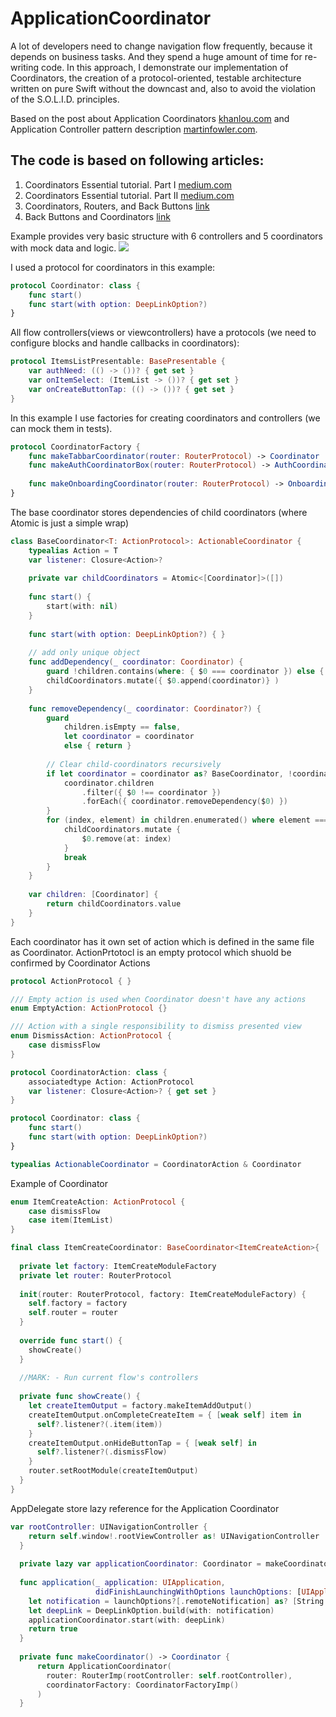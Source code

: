 # ApplicationCoordinator
A lot of developers need to change navigation flow frequently, because it depends on business tasks. And they spend a huge amount of time for re-writing code. In this approach, I demonstrate our implementation of Coordinators, the creation of a protocol-oriented, testable architecture written on pure Swift without the downcast and, also to avoid the violation of the S.O.L.I.D. principles.

Based on the post about Application Coordinators [khanlou.com](http://khanlou.com/2015/10/coordinators-redux/) and Application Controller pattern description [martinfowler.com](http://martinfowler.com/eaaCatalog/applicationController.html).

## The code is based on following articles:
1. Coordinators Essential tutorial. Part I [medium.com](https://medium.com/blacklane-engineering/coordinators-essential-tutorial-part-i-376c836e9ba7)
2. Coordinators Essential tutorial. Part II [medium.com](https://medium.com/@panovdev/coordinators-essential-tutorial-part-ii-b5ab3eb4a74)
3. Coordinators, Routers, and Back Buttons [link](https://hackernoon.com/coordinators-routers-and-back-buttons-c58b021b32a)
4. Back Buttons and Coordinators [link](http://khanlou.com/tag/advanced-coordinators/)


Example provides very basic structure with 6 controllers and 5 coordinators with mock data and logic.
![](/str.jpg)

I used a protocol for coordinators in this example:
```swift
protocol Coordinator: class {
    func start()
    func start(with option: DeepLinkOption?)
}
```
All flow controllers(views or viewcontrollers) have a protocols (we need to configure blocks and handle callbacks in coordinators):
```swift
protocol ItemsListPresentable: BasePresentable {
    var authNeed: (() -> ())? { get set }
    var onItemSelect: (ItemList -> ())? { get set }
    var onCreateButtonTap: (() -> ())? { get set }
}
```
In this example I use factories for creating  coordinators and controllers (we can mock them in tests).
```swift
protocol CoordinatorFactory {
    func makeTabbarCoordinator(router: RouterProtocol) -> Coordinator
    func makeAuthCoordinatorBox(router: RouterProtocol) -> AuthCoordinator
    
    func makeOnboardingCoordinator(router: RouterProtocol) -> OnboardingCoordinator
}
```
The base coordinator stores dependencies of child coordinators (where Atomic is just a simple wrap)
```swift
class BaseCoordinator<T: ActionProtocol>: ActionableCoordinator {
    typealias Action = T
    var listener: Closure<Action>?
  
    private var childCoordinators = Atomic<[Coordinator]>([])
    
    func start() {
        start(with: nil)
    }
    
    func start(with option: DeepLinkOption?) { }
    
    // add only unique object
    func addDependency(_ coordinator: Coordinator) {
        guard !children.contains(where: { $0 === coordinator }) else { return }
        childCoordinators.mutate({ $0.append(coordinator)} )
    }
    
    func removeDependency(_ coordinator: Coordinator?) {
        guard
            children.isEmpty == false,
            let coordinator = coordinator
            else { return }
        
        // Clear child-coordinators recursively
        if let coordinator = coordinator as? BaseCoordinator, !coordinator.children.isEmpty {
            coordinator.children
                .filter({ $0 !== coordinator })
                .forEach({ coordinator.removeDependency($0) })
        }
        for (index, element) in children.enumerated() where element === coordinator {
            childCoordinators.mutate {
                $0.remove(at: index)
            }
            break
        }
    }
    
    var children: [Coordinator] {
        return childCoordinators.value
    }
}
```
Each coordinator has it own set of action which is defined in the same file as Coordinator. ActionPrtotocl is an empty protocol which shuold be confirmed by Coordinator Actions
```swift
protocol ActionProtocol { }

/// Empty action is used when Coordinator doesn't have any actions
enum EmptyAction: ActionProtocol {}

/// Action with a single responsibility to dismiss presented view
enum DismissAction: ActionProtocol {
    case dismissFlow
}

protocol CoordinatorAction: class {
    associatedtype Action: ActionProtocol
    var listener: Closure<Action>? { get set }
}

protocol Coordinator: class {
    func start()
    func start(with option: DeepLinkOption?)
}

typealias ActionableCoordinator = CoordinatorAction & Coordinator
```
Example of Coordinator
```swift
enum ItemCreateAction: ActionProtocol {
    case dismissFlow
    case item(ItemList)
}

final class ItemCreateCoordinator: BaseCoordinator<ItemCreateAction>{
    
  private let factory: ItemCreateModuleFactory
  private let router: RouterProtocol
  
  init(router: RouterProtocol, factory: ItemCreateModuleFactory) {
    self.factory = factory
    self.router = router
  }
  
  override func start() {
    showCreate()
  }
  
  //MARK: - Run current flow's controllers
  
  private func showCreate() {
    let createItemOutput = factory.makeItemAddOutput()
    createItemOutput.onCompleteCreateItem = { [weak self] item in
      self?.listener?(.item(item))
    }
    createItemOutput.onHideButtonTap = { [weak self] in
      self?.listener?(.dismissFlow)
    }
    router.setRootModule(createItemOutput)
  }
}
```
AppDelegate store lazy reference for the Application Coordinator
```swift
var rootController: UINavigationController {
    return self.window!.rootViewController as! UINavigationController
  }
  
  private lazy var applicationCoordinator: Coordinator = makeCoordinator()
  
  func application(_ application: UIApplication,
                   didFinishLaunchingWithOptions launchOptions: [UIApplicationLaunchOptionsKey: Any]?) -> Bool {
    let notification = launchOptions?[.remoteNotification] as? [String: AnyObject]
    let deepLink = DeepLinkOption.build(with: notification)
    applicationCoordinator.start(with: deepLink)
    return true
  }
  
  private func makeCoordinator() -> Coordinator {
      return ApplicationCoordinator(
        router: RouterImp(rootController: self.rootController),
        coordinatorFactory: CoordinatorFactoryImp()
      )
  }
```
